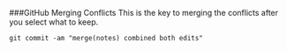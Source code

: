 ###GitHub Merging Conflicts
This is the key to merging the conflicts after you select what to keep.
```
git commit -am "merge(notes) combined both edits"
```
